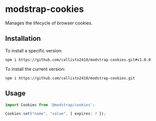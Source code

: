 # modstrap-cookies

Manages the lifecycle of browser cookies.

## Installation

To install a specific version:
```shell script
npm i https://github.com/callisto2410/modstrap-cookies.git#v1.0.0
```

To install the current version:
```shell script
npm i https://github.com/callisto2410/modstrap-cookies.git
```

## Usage

```ts
import Cookies from '@modstrap/cookies';

Cookies.set("name", "value", { expires: 7 });
```
